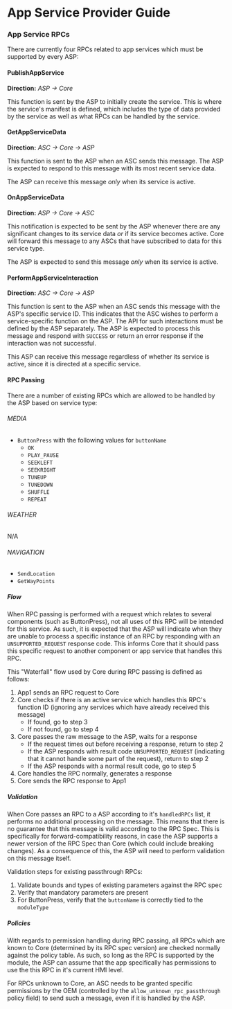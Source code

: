 # App Service Provider Guide

### App Service RPCs

There are currently four RPCs related to app services which must be supported by every ASP:

#### PublishAppService

**Direction:** *ASP -> Core*

This function is sent by the ASP to initially create the service. This is where the service's manifest is defined, which includes the type of data provided by the service as well as what RPCs can be handled by the service.

#### GetAppServiceData

**Direction:** *ASC -> Core -> ASP*

This function is sent to the ASP when an ASC sends this message. The ASP is expected to respond to this message with its most recent service data. 

The ASP can receive this message _only_ when its service is active.

#### OnAppServiceData

**Direction:** *ASP -> Core -> ASC*

This notification is expected to be sent by the ASP whenever there are any significant changes to its service data _or_ if its service becomes active. Core will forward this message to any ASCs that have subscribed to data for this service type. 

The ASP is expected to send this message _only_ when its service is active.

#### PerformAppServiceInteraction

**Direction:** *ASC -> Core -> ASP*

This function is sent to the ASP when an ASC sends this message with the ASP's specific service ID. This indicates that the ASC wishes to perform a service-specific function on the ASP. The API for such interactions must be defined by the ASP separately. The ASP is expected to process this message and respond with `SUCCESS` or return an error response if the interaction was not successful. 

This ASP can receive this message regardless of whether its service is active, since it is directed at a specific service.

#### RPC Passing

There are a number of existing RPCs which are allowed to be handled by the ASP based on service type:

###### MEDIA
* `ButtonPress` with the following values for `buttonName`
    * `OK`
    * `PLAY_PAUSE`
    * `SEEKLEFT`
    * `SEEKRIGHT`
    * `TUNEUP`
    * `TUNEDOWN`
    * `SHUFFLE`
    * `REPEAT`

###### WEATHER
N/A

###### NAVIGATION
* `SendLocation`
* `GetWayPoints`

##### Flow

When RPC passing is performed with a request which relates to several components (such as ButtonPress), not all uses of this RPC will be intended for this service. As such, it is expected that the ASP will indicate when they are unable to process a specific instance of an RPC by responding with an `UNSUPPORTED_REQUEST` response code. This informs Core that it should pass this specific request to another component or app service that handles this RPC.

This "Waterfall" flow used by Core during RPC passing is defined as follows:

1. App1 sends an RPC request to Core
2. Core checks if there is an active service which handles this RPC's function ID (ignoring any services which have already received this message)
    * If found, go to step 3
    * If not found, go to step 4
3. Core passes the raw message to the ASP, waits for a response
    * If the request times out before receiving a response, return to step 2
    * If the ASP responds with result code `UNSUPPORTED_REQUEST` (indicating that it cannot handle some part of the request), return to step 2
    * If the ASP responds with a normal result code, go to step 5
4. Core handles the RPC normally, generates a response
5. Core sends the RPC response to App1

##### Validation

When Core passes an RPC to a ASP according to it's `handledRPCs` list, it performs no additional processing on the message. This means that there is no guarantee that this message is valid according to the RPC Spec. This is specifically for forward-compatibility reasons, in case the ASP supports a newer version of the RPC Spec than Core (which could include breaking changes). As a consequence of this, the ASP will need to perform validation on this message itself.

Validation steps for existing passthrough RPCs:

1. Validate bounds and types of existing parameters against the RPC spec
2. Verify that mandatory parameters are present 
3. For ButtonPress, verify that the `buttonName` is correctly tied to the `moduleType`

##### Policies

With regards to permission handling during RPC passing, all RPCs which are known to Core (determined by its RPC spec version) are checked normally against the policy table. As such, so long as the RPC is supported by the module, the ASP can assume that the app specifically has permissions to use the this RPC in it's current HMI level.

For RPCs unknown to Core, an ASC needs to be granted specific permissions by the OEM (controlled by the `allow_unknown_rpc_passthrough` policy field) to send such a message, even if it is handled by the ASP.